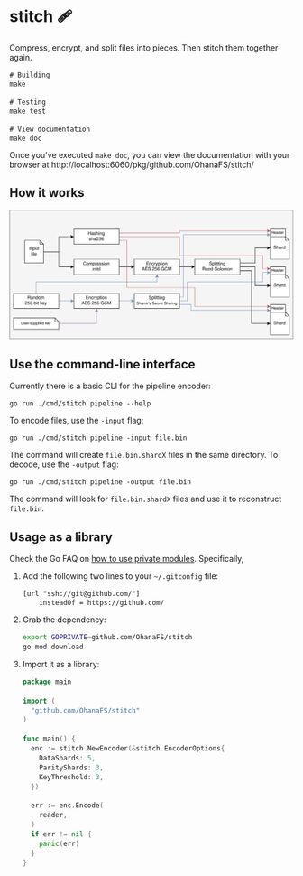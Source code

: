 # stitch 🩹

Compress, encrypt, and split files into pieces. Then stitch them together again.

```
# Building
make

# Testing
make test

# View documentation
make doc
```

Once you've executed `make doc`, you can view the documentation with your
browser at http://localhost:6060/pkg/github.com/OhanaFS/stitch/

## How it works

![pipeline](./.github/images/pipeline.png)

## Use the command-line interface

Currently there is a basic CLI for the pipeline encoder:

```
go run ./cmd/stitch pipeline --help
```

To encode files, use the `-input` flag:

```
go run ./cmd/stitch pipeline -input file.bin
```

The command will create `file.bin.shardX` files in the same directory. To
decode, use the `-output` flag:

```
go run ./cmd/stitch pipeline -output file.bin
```

The command will look for `file.bin.shardX` files and use it to reconstruct
`file.bin`.

## Usage as a library

Check the Go FAQ on
[how to use private modules](https://go.dev/doc/faq#git_https). Specifically,

1. Add the following two lines to your `~/.gitconfig` file:

   ```
   [url "ssh://git@github.com/"]
       insteadOf = https://github.com/
   ```

2. Grab the dependency:

   ```bash
   export GOPRIVATE=github.com/OhanaFS/stitch
   go mod download
   ```

3. Import it as a library:

   ```go
   package main

   import (
     "github.com/OhanaFS/stitch"
   )

   func main() {
     enc := stitch.NewEncoder(&stitch.EncoderOptions{
       DataShards: 5,
       ParityShards: 3,
       KeyThreshold: 3,
     })

     err := enc.Encode(
       reader,
     )
     if err != nil {
       panic(err)
     }
   }
   ```
